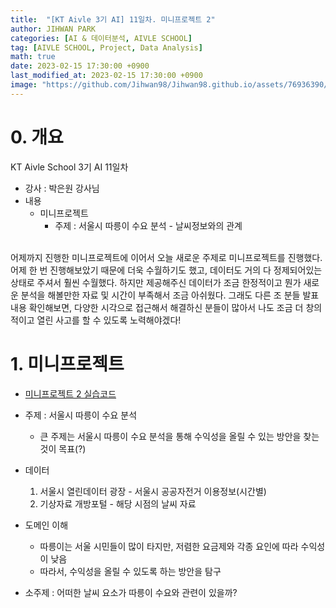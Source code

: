 ```yaml
---
title:  "[KT Aivle 3기 AI] 11일차. 미니프로젝트 2"
author: JIHWAN PARK
categories: [AI & 데이터분석, AIVLE SCHOOL]
tag: [AIVLE SCHOOL, Project, Data Analysis]
math: true
date: 2023-02-15 17:30:00 +0900
last_modified_at: 2023-02-15 17:30:00 +0900
image: "https://github.com/Jihwan98/Jihwan98.github.io/assets/76936390/6be11e55-36a3-4a86-8e30-d8928f732a0c"
---
```


# 0. 개요
KT Aivle School 3기 AI 11일차 
- 강사 : 박은원 강사님
- 내용
    - 미니프로젝트
      - 주제 : 서울시 따릉이 수요 분석 - 날씨정보와의 관계
<br>
어제까지 진행한 미니프로젝트에 이어서 오늘 새로운 주제로 미니프로젝트를 진행했다. 어제 한 번 진행해보았기 때문에 더욱 수월하기도 했고, 데이터도 거의 다 정제되어있는 상태로 주셔서 훨씬 수월했다. 하지만 제공해주신 데이터가 조금 한정적이고 뭔가 새로운 분석을 해볼만한 자료 및 시간이 부족해서 조금 아쉬웠다. 그래도 다른 조 분들 발표내용 확인해보면, 다양한 시각으로 접근해서 해결하신 분들이 많아서 나도 조금 더 창의적이고 열린 사고를 할 수 있도록 노력해야겠다! 

# 1. 미니프로젝트

- <a href='https://github.com/Jihwan98/aivle_school/blob/main/2023.02.15_%EB%AF%B8%EB%8B%88%ED%94%84%EB%A1%9C%EC%A0%9D%ED%8A%B81%EC%B0%A8_%EC%8B%A4%EC%8A%B5%EC%9E%90%EB%A3%8C/seoulbike_student.ipynb' target='_blank'>미니프로젝트 2 실습코드</a>

- 주제 : 서울시 따릉이 수요 분석
    - 큰 주제는 서울시 따릉이 수요 분석을 통해 수익성을 올릴 수 있는 방안을 찾는 것이 목표(?)

- 데이터
    1. 서울시 열린데이터 광장 - 서울시 공공자전거 이용정보(시간별)
    2. 기상자료 개방포털 - 해당 시점의 날씨 자료

- 도메인 이해
    - 따릉이는 서울 시민들이 많이 타지만, 저렴한 요금제와 각종 요인에 따라 수익성이 낮음
    - 따라서, 수익성을 올릴 수 있도록 하는 방안을 탐구

- 소주제 : 어떠한 날씨 요소가 따릉이 수요와 관련이 있을까?